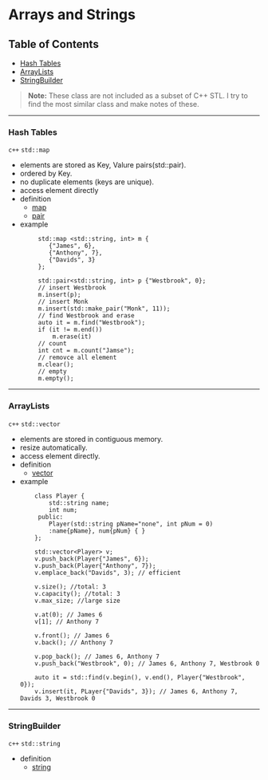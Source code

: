 # Arrays and Strings

## Table of Contents
* [Hash Tables](https://github.com/lgbjimmy/cppBeginner/edit/section/Section01%20-%20Arrays%20and%20Strings/basic.md#hash-tables)
* [ArrayLists](https://github.com/lgbjimmy/cppBeginner/edit/section/Section01%20-%20Arrays%20and%20Strings/basic.md#arraylists)
* [StringBuilder](https://github.com/lgbjimmy/cppBeginner/edit/section/Section01%20-%20Arrays%20and%20Strings/basic.md#stringbuilder)

> __Note:__ 
> These class are not included as a subset of C++ STL. I try to find the most similar class and make notes of these. 
__________


### **Hash Tables**

  `c++` `std::map`
   
   * elements are stored as Key, Valure pairs(std::pair).
   * ordered by Key.
   * no duplicate elements (keys are unique).
   * access element directly
   * definition
       * [map](https://en.cppreference.com/w/cpp/container/map)
       * [pair](https://en.cppreference.com/w/cpp/utility/pair)
   * example
       ```
            std::map <std::string, int> m {
               {"James", 6},
               {"Anthony", 7},
               {"Davids", 3}
            };
        
            std::pair<std::string, int> p {"Westbrook", 0};
            // insert Westbrook   
            m.insert(p);
            // insert Monk
            m.insert(std::make_pair("Monk", 11));
            // find Westbrook and erase
            auto it = m.find("Westbrook");
            if (it != m.end())
                m.erase(it)
            // count
            int cnt = m.count("Jamse");
            // removce all element
            m.clear();
            // empty
            m.empty();
        ```
__________

### **ArrayLists**

  `c++` `std::vector`
   * elements are stored in contiguous memory. 
   * resize automatically.
   * access element directly.
   * definition
       * [vector](https://en.cppreference.com/w/cpp/container/vector)
   * example
       ```
           class Player { 
               std::string name;
               int num;
            public:
               Player(std::string pName="none", int pNum = 0)
               :name{pName}, num{pNum} { }
           };
           
           std::vector<Player> v;
           v.push_back(Player{"James", 6});
           v.push_back(Player{"Anthony", 7});
           v.emplace_back("Davids", 3); // efficient
           
           v.size(); //total: 3
           v.capacity(); //total: 3
           v.max_size; //large size
           
           v.at(0); // James 6
           v[1]; // Anthony 7

           v.front(); // James 6
           v.back(); // Anthony 7
           
           v.pop_back(); // James 6, Anthony 7
           v.push_back("Westbrook", 0); // James 6, Anthony 7, Westbrook 0
           
           auto it = std::find(v.begin(), v.end(), Player{"Westbrook", 0});
           v.insert(it, PLayer{"Davids", 3}); // James 6, Anthony 7, Davids 3, Westbrook 0
       ```
__________
### **StringBuilder**

  `c++` `std::string`
  * definition
      * [string](https://en.cppreference.com/w/cpp/string/basic_string)
